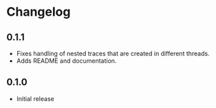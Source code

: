 # Changelog

## 0.1.1

* Fixes handling of nested traces that are created in different threads.
* Adds README and documentation.

## 0.1.0

* Initial release